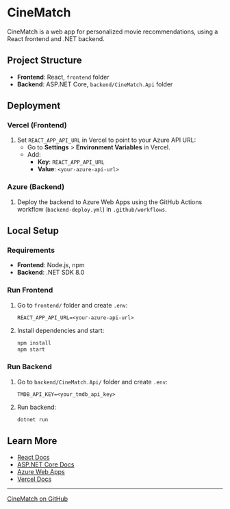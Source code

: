 # CineMatch

CineMatch is a web app for personalized movie recommendations, using a React frontend and .NET backend.

## Project Structure

- **Frontend**: React, `frontend` folder
- **Backend**: ASP.NET Core, `backend/CineMatch.Api` folder

## Deployment

### Vercel (Frontend)

1. Set `REACT_APP_API_URL` in Vercel to point to your Azure API URL:
   - Go to **Settings** > **Environment Variables** in Vercel.
   - Add:
     - **Key**: `REACT_APP_API_URL`
     - **Value**: `<your-azure-api-url>`

### Azure (Backend)

1. Deploy the backend to Azure Web Apps using the GitHub Actions workflow (`backend-deploy.yml`) in `.github/workflows`.

## Local Setup

### Requirements

- **Frontend**: Node.js, npm
- **Backend**: .NET SDK 8.0

### Run Frontend

1. Go to `frontend/` folder and create `.env`:
   ```plaintext
   REACT_APP_API_URL=<your-azure-api-url>
   ```
2. Install dependencies and start:
   ```bash
   npm install
   npm start
   ```

### Run Backend

1. Go to `backend/CineMatch.Api/` folder and create `.env`:
   ```plaintext
   TMDB_API_KEY=<your_tmdb_api_key>
   ```
2. Run backend:
   ```bash
   dotnet run
   ```

## Learn More

- [React Docs](https://reactjs.org/)
- [ASP.NET Core Docs](https://docs.microsoft.com/en-us/aspnet/core/)
- [Azure Web Apps](https://azure.microsoft.com/en-us/services/app-service/web/)
- [Vercel Docs](https://vercel.com/docs)

---

[CineMatch on GitHub](https://github.com/adilsezer/CineMatch)
